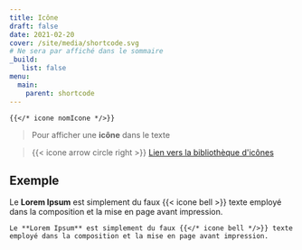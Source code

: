 ```yaml
---
title: Icône
draft: false 
date: 2021-02-20 
cover: /site/media/shortcode.svg
# Ne sera par affiché dans le sommaire
_build:
   list: false
menu: 
  main:
    parent: shortcode
---
```


```go-html-template
{{</* icone nomIcone */>}}

```
<!--more-->
> Pour afficher une **icône** dans le texte

> {{< icone arrow circle right >}} <a href="https://fomantic-ui.com/elements/icon.html" target="_blank">Lien vers la bibliothèque d'icônes</a>


## Exemple

Le **Lorem Ipsum** est simplement du faux {{< icone bell >}} texte employé dans la composition et la mise en page avant impression.

```go-html-template
Le **Lorem Ipsum** est simplement du faux {{</* icone bell */>}} texte employé dans la composition et la mise en page avant impression.
```
